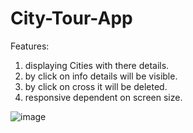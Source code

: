 # City-Tour-App
Features:
1. displaying Cities with there details.
2. by click on info details will be visible.
3. by click on cross it will be deleted.
4. responsive dependent on screen size.

![image](https://user-images.githubusercontent.com/15225177/214273227-8bf3616f-fe5a-4b14-8aa1-22af5a132bd4.png)
